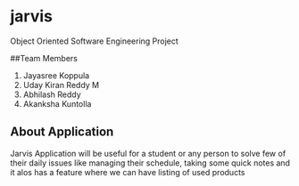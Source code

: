 # jarvis
Object Oriented Software Engineering Project

##Team Members

1. Jayasree Koppula
2. Uday Kiran Reddy M
3. Abhilash Reddy
4. Akanksha Kuntolla

## About Application

Jarvis Application will be useful for a student or any person to solve few of their daily issues like managing their schedule, taking some quick notes and it alos has a feature where we can have listing of used products
